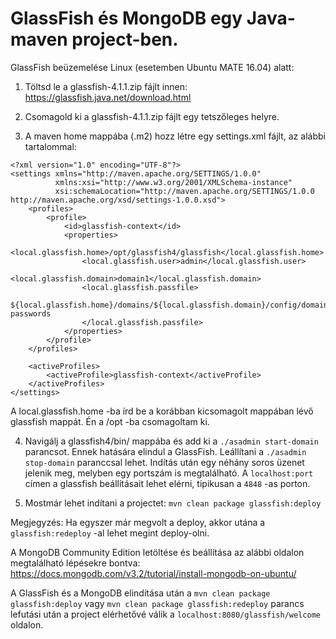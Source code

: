 # GlassFish és MongoDB egy Java-maven project-ben.

GlassFish beüzemelése Linux (esetemben Ubuntu MATE 16.04) alatt:

1. Töltsd le a glassfish-4.1.1.zip fájlt innen: https://glassfish.java.net/download.html

2. Csomagold ki a glassfish-4.1.1.zip fájlt egy tetszőleges helyre.

3. A maven home mappába (.m2) hozz létre egy settings.xml fájlt, az alábbi tartalommal:
```
<?xml version="1.0" encoding="UTF-8"?>
<settings xmlns="http://maven.apache.org/SETTINGS/1.0.0" 
          xmlns:xsi="http://www.w3.org/2001/XMLSchema-instance" 
          xsi:schemaLocation="http://maven.apache.org/SETTINGS/1.0.0 http://maven.apache.org/xsd/settings-1.0.0.xsd">
    <profiles>
        <profile>
            <id>glassfish-context</id>
            <properties>
                <local.glassfish.home>/opt/glassfish4/glassfish</local.glassfish.home>
                <local.glassfish.user>admin</local.glassfish.user>
                <local.glassfish.domain>domain1</local.glassfish.domain>
                <local.glassfish.passfile>
            ${local.glassfish.home}/domains/${local.glassfish.domain}/config/domain-passwords
                </local.glassfish.passfile>
            </properties>
        </profile>
    </profiles>
 
    <activeProfiles>
        <activeProfile>glassfish-context</activeProfile>
    </activeProfiles>
</settings>
```
A local.glassfish.home -ba írd be a korábban kicsomagolt mappában lévő glassfish mappát. Én a /opt -ba csomagoltam ki.

4. Navigálj a glassfish4/bin/ mappába és add ki a `./asadmin start-domain` parancsot. Ennek hatására elindul a GlassFish.
Leállítani a `./asadmin stop-domain` paranccsal lehet. Indítás után egy néhány soros üzenet jelenik meg, melyben egy portszám is megtalálható.
A `localhost:port` címen a glassfish beállításait lehet elérni, tipikusan a `4848` -as porton.

5. Mostmár lehet indítani a projectet: `mvn clean package glassfish:deploy`


Megjegyzés: Ha egyszer már megvolt a deploy, akkor utána a `glassfish:redeploy` -al lehet megint deploy-olni.


A MongoDB Community Edition letöltése és beállítása az alábbi oldalon megtalálható lépésekre bontva:
https://docs.mongodb.com/v3.2/tutorial/install-mongodb-on-ubuntu/


A GlassFish és a MongoDB elindítása után a `mvn clean package glassfish:deploy` vagy `mvn clean package glassfish:redeploy`
parancs lefutási után a project elérhetővé válik a `localhost:8080/glassfish/welcome` oldalon.
